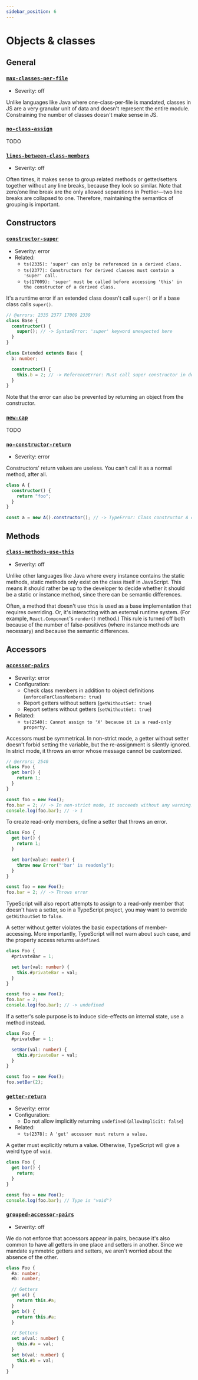```yaml
---
sidebar_position: 6
---
```


# Objects & classes

## General

### [`max-classes-per-file`](https://eslint.org/docs/rules/max-classes-per-file)

- Severity: off

Unlike languages like Java where one-class-per-file is mandated, classes in JS are a very granular unit of data and doesn't represent the entire module. Constraining the number of classes doesn't make sense in JS.

### [`no-class-assign`](https://eslint.org/docs/rules/no-class-assign)

TODO

### [`lines-between-class-members`](https://eslint.org/docs/rules/lines-between-class-members)

- Severity: off

Often times, it makes sense to group related methods or getter/setters together without any line breaks, because they look so similar. Note that zero/one line break are the only allowed separations in Prettier—two line breaks are collapsed to one. Therefore, maintaining the semantics of grouping is important.

## Constructors

### [`constructor-super`](https://eslint.org/docs/rules/constructor-super)

- Severity: error
- Related:
  - `ts(2335): 'super' can only be referenced in a derived class.`
  - `ts(2377): Constructors for derived classes must contain a 'super' call.`
  - `ts(17009): 'super' must be called before accessing 'this' in the constructor of a derived class.`

It's a runtime error if an extended class doesn't call `super()` or if a base class calls `super()`.

```ts twoslash
// @errors: 2335 2377 17009 2339
class Base {
  constructor() {
    super(); // -> SyntaxError: 'super' keyword unexpected here
  }
}

class Extended extends Base {
  b: number;

  constructor() {
    this.b = 2; // -> ReferenceError: Must call super constructor in derived class before accessing 'this' or returning from derived constructor
  }
}
```

Note that the error can also be prevented by returning an object from the constructor.

### [`new-cap`](https://eslint.org/docs/rules/new-cap)

TODO

### [`no-constructor-return`](https://eslint.org/docs/rules/no-constructor-return)

- Severity: error

Constructors' return values are useless. You can't call it as a normal method, after all.

```ts
class A {
  constructor() {
    return "foo";
  }
}

const a = new A().constructor(); // -> TypeError: Class constructor A cannot be invoked without 'new'
```

## Methods

### [`class-methods-use-this`](https://eslint.org/docs/rules/class-methods-use-this)

- Severity: off

Unlike other languages like Java where every instance contains the static methods, static methods only exist on the class itself in JavaScript. This means it should rather be up to the developer to decide whether it should be a static or instance method, since there can be semantic differences.

Often, a method that doesn't use `this` is used as a base implementation that requires overriding. Or, it's interacting with an external runtime system. (For example, `React.Component`'s `render()` method.) This rule is turned off both because of the number of false-positives (where instance methods are necessary) and because the semantic differences.

## Accessors

### [`accessor-pairs`](https://eslint.org/docs/rules/accessor-pairs)

- Severity: error
- Configuration:
  - Check class members in addition to object definitions (`enforceForClassMembers: true`)
  - Report getters without setters (`getWithoutSet: true`)
  - Report setters without getters (`setWithoutGet: true`)
- Related:
  - `ts(2540): Cannot assign to 'X' because it is a read-only property.`

Accessors must be symmetrical. In non-strict mode, a getter without setter doesn't forbid setting the variable, but the re-assignment is silently ignored. In strict mode, it throws an error whose message cannot be customized.

```ts twoslash
// @errors: 2540
class Foo {
  get bar() {
    return 1;
  }
}

const foo = new Foo();
foo.bar = 2; // -> In non-strict mode, it succeeds without any warning!
console.log(foo.bar); // -> 1
```

To create read-only members, define a setter that throws an error.

```ts twoslash
class Foo {
  get bar() {
    return 1;
  }

  set bar(value: number) {
    throw new Error("'bar' is readonly");
  }
}

const foo = new Foo();
foo.bar = 2; // -> Throws error
```

TypeScript will also report attempts to assign to a read-only member that doesn't have a setter, so in a TypeScript project, you may want to override `getWithoutSet` to `false`.

A setter without getter violates the basic expectations of member-accessing. More importantly, TypeScript will not warn about such case, and the property access returns `undefined`.

```ts twoslash
class Foo {
  #privateBar = 1;

  set bar(val: number) {
    this.#privateBar = val;
  }
}

const foo = new Foo();
foo.bar = 2;
console.log(foo.bar); // -> undefined
```

If a setter's sole purpose is to induce side-effects on internal state, use a method instead.

```ts twoslash
class Foo {
  #privateBar = 1;

  setBar(val: number) {
    this.#privateBar = val;
  }
}

const foo = new Foo();
foo.setBar(2);
```

### [`getter-return`](https://eslint.org/docs/rules/getter-return)

- Severity: error
- Configuration:
  - Do not allow implicitly returning `undefined` (`allowImplicit: false`)
- Related:
  - `ts(2378): A 'get' accessor must return a value.`

A getter must explicitly return a value. Otherwise, TypeScript will give a weird type of `void`.

```ts twoslash
class Foo {
  get bar() {
    return;
  }
}

const foo = new Foo();
console.log(foo.bar); // Type is "void"?
```

### [`grouped-accessor-pairs`](https://eslint.org/docs/rules/grouped-accessor-pairs)

- Severity: off

We do not enforce that accessors appear in pairs, because it's also common to have all getters in one place and setters in another. Since we mandate symmetric getters and setters, we aren't worried about the absence of the other.

```ts
class Foo {
  #a: number;
  #b: number;

  // Getters
  get a() {
    return this.#a;
  }
  get b() {
    return this.#a;
  }

  // Setters
  set a(val: number) {
    this.#a = val;
  }
  set b(val: number) {
    this.#b = val;
  }
}
```
